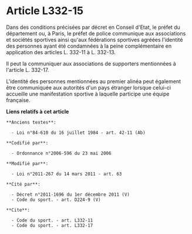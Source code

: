 # Article L332-15

Dans des conditions précisées par décret en Conseil d'Etat, le préfet du département ou, à Paris, le préfet de police
communique aux associations et sociétés sportives ainsi qu'aux fédérations sportives agréées l'identité des personnes ayant
été condamnées à la peine complémentaire en application des articles L. 332-11 à L. 332-13. 

Il peut la communiquer aux associations de supporters mentionnées à l'article L. 332-17.

L'identité des personnes mentionnées au premier alinéa peut également être communiquée aux autorités d'un pays étranger
lorsque celui-ci accueille une manifestation sportive à laquelle participe une équipe française.

**Liens relatifs à cet article**

	**Anciens textes**:

	  - Loi n°84-610 du 16 juillet 1984 - art. 42-11 (Ab)

	**Codifié par**:

	  - Ordonnance n°2006-596 du 23 mai 2006

	**Modifié par**:

	  - Loi n°2011-267 du 14 mars 2011 - art. 63

	**Cité par**:

	  - Décret n°2011-1696 du 1er décembre 2011 (V)
	  - Code du sport. - art. D224-9 (V)

	**Cite**:

	  - Code du sport. - art. L332-11
	  - Code du sport. - art. L332-17
